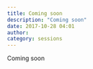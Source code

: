 ```yaml
---
title: Coming soon
description: "Coming soon"
date: 2017-10-28 04:01
author:
category: sessions
---
```

Coming soon